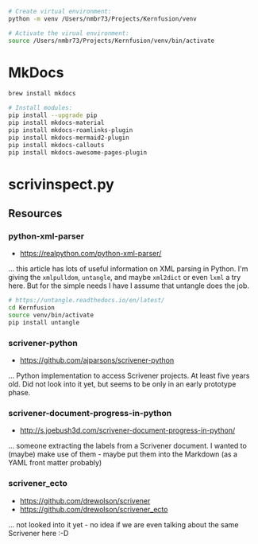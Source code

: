 

```sh
# Create virtual environment:
python -m venv /Users/nmbr73/Projects/Kernfusion/venv

# Activate the virual environment:
source /Users/nmbr73/Projects/Kernfusion/venv/bin/activate
```


# MkDocs

```sh
brew install mkdocs

# Install modules:
pip install --upgrade pip
pip install mkdocs-material
pip install mkdocs-roamlinks-plugin
pip install mkdocs-mermaid2-plugin
pip install mkdocs-callouts
pip install mkdocs-awesome-pages-plugin
```


# scrivinspect.py

## Resources

### python-xml-parser

- https://realpython.com/python-xml-parser/

... this article has lots of useful information on XML parsing in Python. I'm
giving the `xmlpulldom`, `untangle`, and maybe `xml2dict` or even `lxml` a try
here. But for the simple needs I have I assume that untangle does the job.

```sh
# https://untangle.readthedocs.io/en/latest/
cd Kernfusion
source venv/bin/activate
pip install untangle
```

### scrivener-python

- https://github.com/ajparsons/scrivener-python

... Python implementation to access Scrivener projects. At least five years
old. Did not look into it yet, but seems to be only in an early prototype
phase.

### scrivener-document-progress-in-python

- http://s.joebush3d.com/scrivener-document-progress-in-python/

... someone extracting the labels from a Scrivener document. I wanted to (maybe)
make use of them - maybe put them into the Markdown (as a YAML front matter
probably)

### scrivener_ecto

- https://github.com/drewolson/scrivener
- https://github.com/drewolson/scrivener_ecto

... not looked into it yet - no idea if we are even talking about the same
Scrivener here :-D


